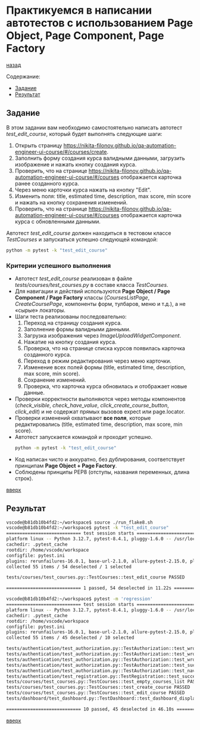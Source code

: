 # Практикуемся в написании автотестов с использованием Page Object, Page Component, Page Factory
[назад](./readme.md)

Содержание:
- [Задание](#задание)
- [Результат](#результат)

## Задание
В этом задании вам необходимо самостоятельно написать автотест *test_edit_course*, который будет выполнять следующие шаги:
1. Открыть страницу https://nikita-filonov.github.io/qa-automation-engineer-ui-course/#/courses/create.
2. Заполнить форму создания курса валидными данными, загрузить изображение и нажать кнопку создания курса.
3. Проверить, что на странице https://nikita-filonov.github.io/qa-automation-engineer-ui-course/#/courses отображается карточка ранее созданного курса.
4. Через меню карточки курса нажать на кнопку "Edit".
5. Изменить поля: title, estimated time, description, max score, min score и нажать на кнопку сохранения изменений.
6. Проверить, что на странице https://nikita-filonov.github.io/qa-automation-engineer-ui-course/#/courses отображается карточка курса с обновленными данными.

Автотест *test_edit_course* должен находиться в тестовом классе *TestCourses* и запускаться успешно следующей командой:
```sh
python -m pytest -k "test_edit_course"
```

### Критерии успешного выполнения
- Автотест *test_edit_course* реализован в файле *tests/courses/test_courses.py* в составе класса *TestCourses*.
- Для навигации и действий используются **Page Object / Page Component / Page Factory** классы (*CoursesListPage*, *CreateCoursePage*, компоненты форм, тулбаров, меню и т.д.), а не «сырые» локаторы.
- Шаги теста реализованы последовательно:
    1. Переход на страницу создания курса.
    2. Заполнение формы валидными данными.
    3. Загрузка изображения через *ImageUploadWidgetComponent*.
    4. Нажатие на кнопку создания курса.
    5. Проверка, что на странице списка курсов появилась карточка созданного курса.
    6. Переход в режим редактирования через меню карточки.
    7. Изменение всех полей формы (title, estimated time, description, max score, min score).
    8. Сохранение изменений.
    9. Проверка, что карточка курса обновилась и отображает новые данные.
- Проверки корректности выполняются через методы компонентов (*check_visible*, *check_have_value*, *click_create_course_button*, *click_edit*) и не содержат прямых вызовов expect или page.locator.
- Проверки изменений охватывают **все поля**, которые редактировались (title, estimated time, description, max score, min score).
- Автотест запускается командой и проходит успешно.
    ```sh
    python -m pytest -k "test_edit_course"
    ```
- Код написан чисто и аккуратно, без дублирования, соответствует принципам **Page Object + Page Factory**.
- Соблюдены принципы PEP8 (отступы, названия переменных, длина строк).

[вверх](#практикуемся-в-написании-автотестов-с-использованием-page-object-page-component-page-factory)


## Результат
```sh
vscode@b81db10b4fd2:~/workspace$ source ./run_flake8.sh 
vscode@b81db10b4fd2:~/workspace$ pytest -k "test_edit_course"
============================ test session starts ===============================
platform linux -- Python 3.12.7, pytest-8.4.1, pluggy-1.6.0 -- /usr/local/bin/python3.12
cachedir: .pytest_cache
rootdir: /home/vscode/workspace
configfile: pytest.ini
plugins: rerunfailures-16.0.1, base-url-2.1.0, allure-pytest-2.15.0, playwright-0.7.1
collected 55 items / 54 deselected / 1 selected 

tests/courses/test_courses.py::TestCourses::test_edit_course PASSED

============================ 1 passed, 54 deselected in 11.22s =================
```

```sh
vscode@b81db10b4fd2:~/workspace$ pytest -m 'regression'
============================ test session starts ===============================
platform linux -- Python 3.12.7, pytest-8.4.1, pluggy-1.6.0 -- /usr/local/bin/python3.12
cachedir: .pytest_cache
rootdir: /home/vscode/workspace
configfile: pytest.ini
plugins: rerunfailures-16.0.1, base-url-2.1.0, allure-pytest-2.15.0, playwright-0.7.1
collected 55 items / 45 deselected / 10 selected

tests/authentication/test_authorization.py::TestAuthorization::test_wrong_email_or_password_authorization[user.name@gmail.com-password] PASSED
tests/authentication/test_authorization.py::TestAuthorization::test_wrong_email_or_password_authorization[user.name@gmail.com-  ] PASSED
tests/authentication/test_authorization.py::TestAuthorization::test_wrong_email_or_password_authorization[  -password] PASSED
tests/authentication/test_authorization.py::TestAuthorization::test_successful_authorization PASSED
tests/authentication/test_authorization.py::TestAuthorization::test_navigate_from_authorization_to_registration PASSED
tests/authentication/test_registration.py::TestRegistration::test_successful_registration PASSED
tests/courses/test_courses.py::TestCourses::test_empty_courses_list PASSED
tests/courses/test_courses.py::TestCourses::test_create_course PASSED
tests/courses/test_courses.py::TestCourses::test_edit_course PASSED
tests/dashboard/test_dashboard.py::TestDashboard::test_dashboard_displaying PASSED

============================ 10 passed, 45 deselected in 46.10s ================
```

[вверх](#практикуемся-в-написании-автотестов-с-использованием-page-object-page-component-page-factory)